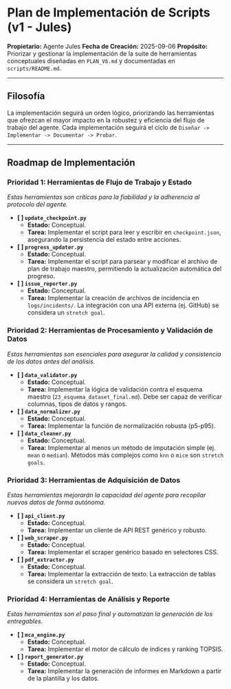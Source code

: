 # Plan de Implementación de Scripts (v1 - Jules)

**Propietario:** Agente Jules
**Fecha de Creación:** 2025-09-06
**Propósito:** Priorizar y gestionar la implementación de la suite de herramientas conceptuales diseñadas en `PLAN_V6.md` y documentadas en `scripts/README.md`.

---

## Filosofía
La implementación seguirá un orden lógico, priorizando las herramientas que ofrezcan el mayor impacto en la robustez y eficiencia del flujo de trabajo del agente. Cada implementación seguirá el ciclo de `Diseñar -> Implementar -> Documentar -> Probar`.

---

## Roadmap de Implementación

### Prioridad 1: Herramientas de Flujo de Trabajo y Estado
*Estas herramientas son críticas para la fiabilidad y la adherencia al protocolo del agente.*

*   **[ ] `update_checkpoint.py`**
    *   **Estado:** Conceptual.
    *   **Tarea:** Implementar el script para leer y escribir en `checkpoint.json`, asegurando la persistencia del estado entre acciones.
*   **[ ] `progress_updater.py`**
    *   **Estado:** Conceptual.
    *   **Tarea:** Implementar el script para parsear y modificar el archivo de plan de trabajo maestro, permitiendo la actualización automática del progreso.
*   **[ ] `issue_reporter.py`**
    *   **Estado:** Conceptual.
    *   **Tarea:** Implementar la creación de archivos de incidencia en `logs/incidents/`. La integración con una API externa (ej. GitHub) se considera un `stretch goal`.

### Prioridad 2: Herramientas de Procesamiento y Validación de Datos
*Estas herramientas son esenciales para asegurar la calidad y consistencia de los datos antes del análisis.*

*   **[ ] `data_validator.py`**
    *   **Estado:** Conceptual.
    *   **Tarea:** Implementar la lógica de validación contra el esquema maestro (`23_esquema_dataset_final.md`). Debe ser capaz de verificar columnas, tipos de datos y rangos.
*   **[ ] `data_normalizer.py`**
    *   **Estado:** Conceptual.
    *   **Tarea:** Implementar la función de normalización robusta (p5-p95).
*   **[ ] `data_cleaner.py`**
    *   **Estado:** Conceptual.
    *   **Tarea:** Implementar al menos un método de imputación simple (ej. `mean` o `median`). Métodos más complejos como `knn` o `mice` son `stretch goals`.

### Prioridad 3: Herramientas de Adquisición de Datos
*Estas herramientas mejorarán la capacidad del agente para recopilar nuevos datos de forma autónoma.*

*   **[ ] `api_client.py`**
    *   **Estado:** Conceptual.
    *   **Tarea:** Implementar un cliente de API REST genérico y robusto.
*   **[ ] `web_scraper.py`**
    *   **Estado:** Conceptual.
    *   **Tarea:** Implementar el scraper genérico basado en selectores CSS.
*   **[ ] `pdf_extractor.py`**
    *   **Estado:** Conceptual.
    *   **Tarea:** Implementar la extracción de texto. La extracción de tablas se considera un `stretch goal`.

### Prioridad 4: Herramientas de Análisis y Reporte
*Estas herramientas son el paso final y automatizan la generación de los entregables.*

*   **[ ] `mca_engine.py`**
    *   **Estado:** Conceptual.
    *   **Tarea:** Implementar el motor de cálculo de índices y ranking TOPSIS.
*   **[ ] `report_generator.py`**
    *   **Estado:** Conceptual.
    *   **Tarea:** Implementar la generación de informes en Markdown a partir de la plantilla y los datos.
